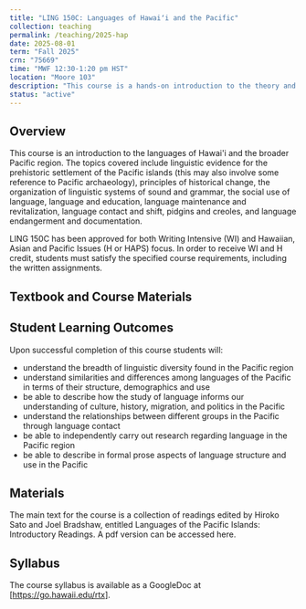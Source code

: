 ```yaml
---
title: "LING 150C: Languages of Hawaiʻi and the Pacific"
collection: teaching
permalink: /teaching/2025-hap
date: 2025-08-01
term: "Fall 2025"
crn: "75669"
time: "MWF 12:30-1:20 pm HST"
location: "Moore 103"
description: "This course is a hands-on introduction to the theory and practice of historical linguistics."
status: "active"
---
```



## Overview

This course is an introduction to the languages of Hawai'i and the broader Pacific region. The topics covered include linguistic evidence for the prehistoric settlement of the Pacific islands (this may also involve some reference to Pacific archaeology), principles of historical change, the organization of linguistic systems of sound and grammar, the social use of language, language and education, language maintenance and revitalization, language contact and shift, pidgins and creoles, and language endangerment and documentation.

LING 150C has been approved for both Writing Intensive (WI) and Hawaiian, Asian and Pacific Issues (H or HAPS) focus. In order to receive WI and H credit, students must satisfy the specified course requirements, including the written assignments.

## Textbook and Course Materials


## Student Learning Outcomes

Upon successful completion of this course  students will:

* understand the breadth of linguistic diversity found in the Pacific region
* understand similarities and differences among languages of the Pacific in terms of their structure, demographics and use
* be able to describe how the study of language informs our understanding of culture, history, migration, and politics in the Pacific
* understand the relationships between different groups in the Pacific through language contact
* be able to independently carry out research regarding language in the Pacific region
* be able to describe in formal prose aspects of language structure and use in the Pacific




## Materials

The main text for the course is a collection of readings edited by Hiroko Sato and Joel Bradshaw, entitled Languages of the Pacific Islands: Introductory Readings. A pdf version can be accessed here.&nbsp;

## Syllabus

The course syllabus is available as a GoogleDoc at [https://go.hawaii.edu/rtx].

